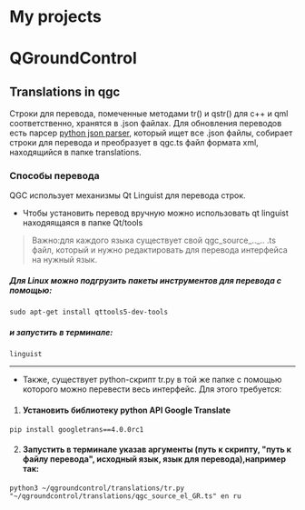 ﻿# My projects
# QGroundControl
## Translations in qgc <br>

Строки для перевода, помеченные методами tr() и qstr() для c++ и qml соответственно, хранятся в .json файлах. Для обновления переводов есть парсер [python json parser](https://github.com/mavlink/qgroundcontrol/blob/master/translations/qgc-lupdate-json.py), который ищет все .json файлы, собирает строки для перевода и преобразует в qgc.ts файл формата xml, находящийся в папке translations. 

### Способы перевода 
QGC использует механизмы Qt Linguist для перевода строк. 

* Чтобы установить перевод вручную можно использовать qt linguist находяящаяcя в папке Qt/tools
> Важно:для каждого языка существует свой qgc_source_.._.. .ts файл, который и нужно редактировать для перевода интерфейса на нужный язык.

##### Для Linux можно подгрузить пакеты инструментов для перевода с помощью:
```
sudo apt-get install qttools5-dev-tools
```
##### и запустить в терминале:
```
linguist
```
---
* Также, существует python-скрипт tr.py в той же папке с помощью которого можно перевести весь интерфейс. 
Для этого требуется: 
1. #### Установить библиотеку python API Google Translate
``` 
pip install googletrans==4.0.0rc1
```
2. #### Запустить в терминале указав аргументы (путь к скрипту, "путь к файлу перевода", исходный язык, язык для перевода),например так:

``` 
python3 ~/qgroundcontrol/translations/tr.py "~/qgroundcontrol/translations/qgc_source_el_GR.ts" en ru
```